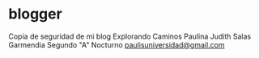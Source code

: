 # blogger
Copia de seguridad de mi blog Explorando Caminos
Paulina Judith Salas Garmendia
Segundo "A" Nocturno
paulisuniversidad@gmail.com
